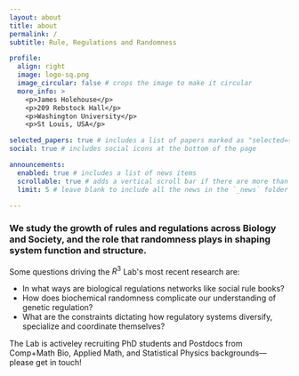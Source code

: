 ```yaml
---
layout: about
title: about
permalink: /
subtitle: Rule, Regulations and Randomness

profile:
  align: right
  image: logo-sq.png
  image_circular: false # crops the image to make it circular
  more_info: >
    <p>James Holehouse</p>
    <p>209 Rebstock Hall</p>
    <p>Washington University</p>
    <p>St Louis, USA</p>

selected_papers: true # includes a list of papers marked as "selected={true}"
social: true # includes social icons at the bottom of the page

announcements:
  enabled: true # includes a list of news items
  scrollable: true # adds a vertical scroll bar if there are more than 3 news items
  limit: 5 # leave blank to include all the news in the `_news` folder

---
```


### We study the growth of rules and regulations across Biology and Society, and the role that randomness plays in shaping system function and structure.

Some questions driving the $R^3$ Lab's most recent research are:
- In what ways are biological regulations networks like social rule books?
- How does biochemical randomness complicate our understanding of genetic regulation?
- What are the constraints dictating how regulatory systems diversify, specialize and coordinate themselves?

The Lab is activeley recruiting PhD students and Postdocs from Comp+Math Bio, Applied Math, and Statistical Physics backgrounds—please get in touch!
